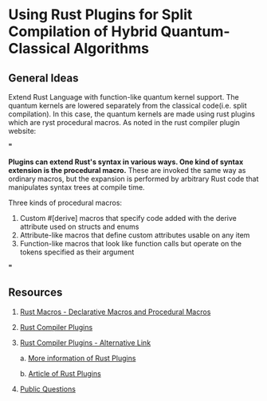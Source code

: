 # Using Rust Plugins for Split Compilation of Hybrid Quantum-Classical Algorithms

## General Ideas
Extend Rust Language with function-like quantum kernel support. The quantum kernels are lowered separately from the classical code(i.e. split compilation). In this case, the quantum kernels are made using rust plugins which are ryst procedural macros. As noted in the rust compiler plugin website:

**"**

**Plugins can extend Rust's syntax in various ways. One kind of syntax extension is the procedural macro.** These are invoked the same way as ordinary macros, but the expansion is performed by arbitrary Rust code that manipulates syntax trees at compile time.

Three kinds of procedural macros:
1. Custom #[derive] macros that specify code added with the derive attribute used on structs and enums
2. Attribute-like macros that define custom attributes usable on any item
3. Function-like macros that look like function calls but operate on the tokens specified as their argument

**"**

## Resources
1. [Rust Macros - Declarative Macros and Procedural Macros](https://doc.rust-lang.org/book/ch19-06-macros.html)
2. [Rust Compiler Plugins](https://www.cs.brandeis.edu/~cs146a/rust/doc-02-21-2015/book/plugins.html)
3. [Rust Compiler Plugins - Alternative Link](https://itfanr.gitbooks.io/rust-doc-en/content/compiler-plugins.html)
    
    a. [More information of Rust Plugins](https://doc.rust-lang.org/unstable-book/language-features/plugin.html)

    b. [Article of Rust Plugins](https://nullderef.com/blog/plugin-start/) 

3. [Public Questions](https://umod.org/community/rust/31489-guide-to-create-a-plugin)